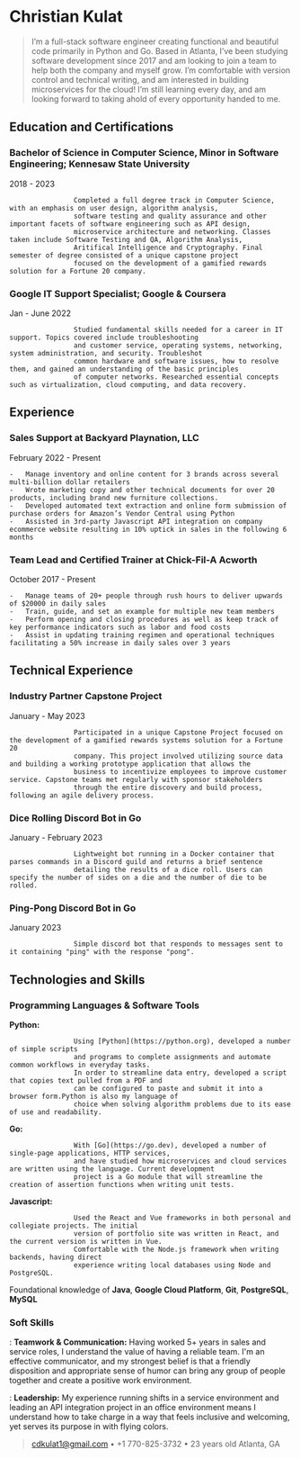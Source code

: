 Christian Kulat
============


> I’m a full-stack software engineer creating functional and beautiful code primarily in Python
> and Go. Based in Atlanta, I’ve been studying software development since 2017 and am looking 
> to join a team to help both the company and myself grow. I’m comfortable with version control 
> and technical writing, and am interested in building microservices for the cloud! I’m still 
>  learning every day, and am looking forward to taking ahold of every opportunity handed to me.


Education and Certifications
---------

### **Bachelor of Science in Computer Science, Minor in Software Engineering**; Kennesaw State University

2018 - 2023

                    Completed a full degree track in Computer Science, with an emphasis on user design, algorithm analysis,
                    software testing and quality assurance and other important facets of software engineering such as API design,
                    microservice architecture and networking. Classes taken include Software Testing and QA, Algorithm Analysis,
                    Aritifical Intelligence and Cryptography. Final semester of degree consisted of a unique capstone project
                    focused on the development of a gamified rewards solution for a Fortune 20 company.

###   **Google IT Support Specialist**; Google & Coursera

Jan - June 2022

                    Studied fundamental skills needed for a career in IT support. Topics covered include troubleshooting
                    and customer service, operating systems, networking, system administration, and security. Troubleshot 
                    common hardware and software issues, how to resolve them, and gained an understanding of the basic principles
                    of computer networks. Researched essential concepts such as virtualization, cloud computing, and data recovery.

Experience
----------

### **Sales Support at Backyard Playnation, LLC**

February 2022 - Present

    -   Manage inventory and online content for 3 brands across several multi-billion dollar retailers
    -   Wrote marketing copy and other technical documents for over 20 products, including brand new furniture collections.
    -   Developed automated text extraction and online form submission of purchase orders for Amazon’s Vendor Central using Python
    -   Assisted in 3rd-party Javascript API integration on company ecommerce website resulting in 10% uptick in sales in the following 6 months


### **Team Lead and Certified Trainer at Chick-Fil-A Acworth**

October 2017 - Present

    -   Manage teams of 20+ people through rush hours to deliver upwards of $20000 in daily sales
    -   Train, guide, and set an example for multiple new team members
    -   Perform opening and closing procedures as well as keep track of key performance indicators such as labor and food costs
    -   Assist in updating training regimen and operational techniques facilitating a 50% increase in daily sales over 3 years

Technical Experience
--------------------

### **Industry Partner Capstone Project**

January - May 2023

                    Participated in a unique Capstone Project focused on the development of a gamified rewards systems solution for a Fortune 20
                    company. This project involved utilizing source data and building a working prototype application that allows the
                    business to incentivize employees to improve customer service. Capstone teams met regularly with sponsor stakeholders
                    through the entire discovery and build process, following an agile delivery process.

### **Dice Rolling Discord Bot in Go**

January - February 2023

                    Lightweight bot running in a Docker container that parses commands in a Discord guild and returns a brief sentence 
                    detailing the results of a dice roll. Users can specify the number of sides on a die and the number of die to be rolled.

### **Ping-Pong Discord Bot in Go**

January 2023

                    Simple discord bot that responds to messages sent to it containing "ping" with the response "pong".


Technologies and Skills
--------------------

### Programming Languages & Software Tools

   **Python:** 
                
                    Using [Python](https://python.org), developed a number of simple scripts
                    and programs to complete assignments and automate common workflows in everyday tasks. 
                    In order to streamline data entry, developed a script that copies text pulled from a PDF and
                    can be configured to paste and submit it into a browser form.Python is also my language of 
                    choice when solving algorithm problems due to its ease of use and readability.

   **Go:** 
           
                    With [Go](https://go.dev), developed a number of single-page applications, HTTP services,
                    and have studied how microservices and cloud services are written using the language. Current development 
                    project is a Go module that will streamline the creation of assertion functions when writing unit tests.

   **Javascript:** 
                    
                    Used the React and Vue frameworks in both personal and collegiate projects. The initial
                    version of portfolio site was written in React, and the current version is written in Vue.
                    Comfortable with the Node.js framework when writing backends, having direct
                    experience writing local databases using Node and PostgreSQL.

   Foundational knowledge of  **Java**, **Google Cloud Platform**, **Git**, **PostgreSQL**, **MySQL**

### Soft Skills

:   **Teamwork & Communication:** Having worked 5+ years in sales and service roles, I understand the value of having a reliable
                                  team. I'm an effective communicator, and my strongest belief is that a friendly disposition and 
                                  appropriate sense of humor can bring any group of people together and create a positive work environment.

:   **Leadership:** My experience running shifts in a service environment and leading an API integration
                    project in an office environment means I understand how to take charge in a way that feels
                    inclusive and welcoming, yet serves its purpose in with flying colors.

> <cdkulat1@gmail.com> • +1 770-825-3732 • 23 years old
> Atlanta, GA
